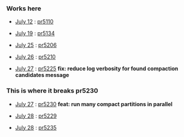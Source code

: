 

### Works here

* [July 12](https://github.com/influxdata/influxdb_iox/pull/5110) :
 [pr5110](https://github.com/influxdata/influxdb_iox/commit/ad4ea13e9d3c51cab1febc770c51d22a05855ac6)
 
 * [July 19](https://github.com/influxdata/influxdb_iox/pull/5134) :
 [pr5134](https://github.com/influxdata/influxdb_iox/commit/b8d9799a268634b4a8226554c8950a480b9760b0)
 
 * [July 25](https://github.com/influxdata/influxdb_iox/pull/5206) :
 [pr5206](https://github.com/influxdata/influxdb_iox/commit/d05f383a986414c6576a2abcb2a34fe5bb1a8b25)
 
 * [July 26](https://github.com/influxdata/influxdb_iox/pull/5210) :
 [pr5210](https://github.com/influxdata/influxdb_iox/commit/de22b6b080b66d89f0c44cccdf1b9dd7ed124b9f)
 
 * [July 27](https://github.com/influxdata/influxdb_iox/pull/5225) :
 [pr5225](https://github.com/influxdata/influxdb_iox/commit/7eebe061a69b20430d911383a199b381c4e4fbfa) **fix: reduce log verbosity for found compaction candidates message**
 
 ### This is where it breaks pr5230
 
 * [July 27](https://github.com/influxdata/influxdb_iox/pull/5230) :
 [pr5230](https://github.com/influxdata/influxdb_iox/commit/fcce00bf0921622eb1d1334865b2b8fc5fa6f7ed) **feat: run many compact partitions in parallel**
 
 * [July 28](https://github.com/influxdata/influxdb_iox/pull/5229) :
 [pr5229](https://github.com/influxdata/influxdb_iox/commit/9215a534d0fd241442c40db995884b6d899800eb)
 
 * [July 28](https://github.com/influxdata/influxdb_iox/pull/5235) :
 [pr5235](https://github.com/influxdata/influxdb_iox/commit/0e9695f20273818502e6c8b8f49c02f6449aca17)
